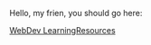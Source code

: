 Hello, my frien, you should go here:

[WebDev LearningResources](https://dainiuxt.github.io/webdevlearn/#/)